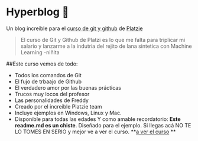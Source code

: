 # Hyperblog 💚
Un blog increible para el [curso de git y github](http://https://platzi.com/clases/1557-git-github/19977-readmemd-es-una-excelente-practica/ "curso de git y github") de [Platzie ](http://https://platzi.com/ "Platzie ")

>El curso de Git y Github de Platzi es lo que me falta para triplicar mi salario y lanzarme a la indutria del rejito de lana sintetica con Machine Learning
>-niñita

##Este curso vemos de todo:
* Todos los comandos de Git
* El fujo de trbaajo de Github
* El verdadero amor por las buenas prácticas
* Trucos muy locos del profesor
* Las personalidades de Freddy
* Creado por el increible Platzie team
* Incluye ejemplos en Windows, Linux y Mac.
* Disponible para todas las edades
Y como amable recordatorio: **Este readme.md es un chiste**. Diseñado para el ejemplo. Si llegas acá NO TE LO TOMES EN SERIO y mejor ve a ver el curso.
**[a ver el curso](httphttps://platzi.com/clases/1557-git-github/19977-readmemd-es-una-excelente-practica/:// )
**

